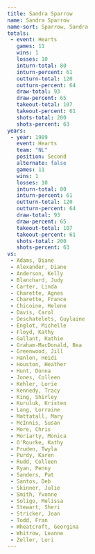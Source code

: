 ```yaml
---
title: Sandra Sparrow
name: Sandra Sparrow
name-sort: Sparrow, Sandra
totals:
 - event: Hearts
   games: 11
   wins: 1
   losses: 10
   inturn-total: 80
   inturn-percent: 61
   outturn-total: 120
   outturn-percent: 64
   draw-total: 93
   draw-percent: 65
   takeout-total: 107
   takeout-percent: 61
   shots-total: 200
   shots-percent: 63
years:
 - year: 1989
   event: Hearts
   team: "NL"
   position: Second
   alternate: false
   games: 11
   wins: 1
   losses: 10
   inturn-total: 80
   inturn-percent: 61
   outturn-total: 120
   outturn-percent: 64
   draw-total: 93
   draw-percent: 65
   takeout-total: 107
   takeout-percent: 61
   shots-total: 200
   shots-percent: 63
vs:
 - Adams, Diane
 - Alexander, Diane
 - Anderson, Kelly
 - Blanchard, Judy
 - Carter, Linda
 - Charette, Agnes
 - Charette, France
 - Chicoine, Helene
 - Davis, Carol
 - Deschatelets, Guylaine
 - Englot, Michelle
 - Floyd, Kathy
 - Gallant, Kathie
 - Graham-MacDonald, Bea
 - Greenwood, Jill
 - Hanlon, Heidi
 - Houston, Heather
 - Hunt, Donna
 - Jones, Colleen
 - Kehler, Lorie
 - Kennedy, Tracy
 - King, Shirley
 - Kuruluk, Kristen
 - Lang, Lorraine
 - Mattatall, Mary
 - McInnis, Susan
 - More, Chris
 - Moriarty, Monica
 - O'Rourke, Kathy
 - Pruden, Twyla
 - Purdy, Karen
 - Rudd, Colleen
 - Ryan, Penny
 - Sanders, Pat
 - Santos, Deb
 - Skinner, Julie
 - Smith, Yvonne
 - Soligo, Melissa
 - Stewart, Sheri
 - Stricker, Joan
 - Todd, Fran
 - Wheatcroft, Georgina
 - Whitrow, Leanne
 - Zeller, Lori
---
```

